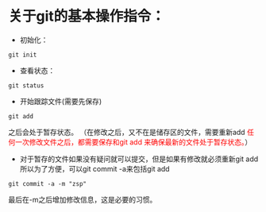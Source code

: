 # 关于git的基本操作指令：

+ 初始化：
```shell
git init
```
+ 查看状态：
```shell
git status
```
+ 开始跟踪文件(需要先保存)
```shell
git add
```
之后会处于暂存状态。
（在修改之后，又不在是储存区的文件，需要重新add
<font color='red'>任何一次修改文件之后，都需要保存和git add 来确保最新的文件处于暂存状态。</font>）

+ 对于暂存的文件如果没有疑问就可以提交，但是如果有修改就必须重新git add 所以为了方便，可以git commit -a来包括git add
```shell
git commit -a -m "zsp"
```
最后在-m之后增加修改信息，这是必要的习惯。
